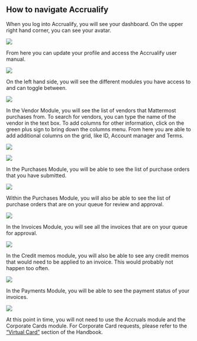 ## How to navigate Accrualify

When you log into Accrualify, you will see your dashboard. On the upper right hand corner, you can see your avatar.

![](../../.gitbook/assets/How-to-navigate-Accrualify-1.png)

From here you can update your profile and access the Accrualify user manual.

![](../../.gitbook/assets/How-to-navigate-Accrualify-2.png)

On the left hand side, you will see the different modules you have access to and can toggle between.

![](../../.gitbook/assets/How-to-navigate-Accrualify-3.png)

In the Vendor Module, you will see the list of vendors that Mattermost purchases from. To search for vendors, you can type the name of the vendor in the text box. To add columns for other information, click on the green plus sign to bring down the columns menu. From here you are able to add additional columns on the grid, like ID, Account manager and Terms.

![](../../.gitbook/assets/How-to-navigate-Accrualify-4.png)

![](../../.gitbook/assets/How-to-navigate-Accrualify-5.png)

In the Purchases Module, you will be able to see the list of purchase orders that you have submitted.

![](../../.gitbook/assets/How-to-navigate-Accrualify-6.png)

Within the Purchases Module, you will also be able to see the list of purchase orders that are on your queue for review and approval.

![](../../.gitbook/assets/How-to-navigate-Accrualify-7.png)

In the Invoices Module, you will see all the invoices that are on your queue for approval.

![](../../.gitbook/assets/How-to-navigate-Accrualify-8.png)

In the Credit memos module, you will also be able to see any credit memos that would need to be applied to an invoice. This would probably not happen too often.

![](../../.gitbook/assets/How-to-navigate-Accrualify-9.png)

In the Payments Module, you will be able to see the payment status of your invoices.

![](../../.gitbook/assets/How-to-navigate-Accrualify-10.png)

At this point in time, you will not need to use the Accruals module and the Corporate Cards module. For Corporate Card requests, please refer to the [“Virtual Card”](https://handbook.mattermost.com/operations/finance/spending-company-money/procurement/request-a-divvy-virtual-credit-card) section of the Handbook.
